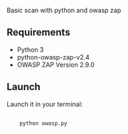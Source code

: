 Basic scan with python and owasp zap

## Requirements

- Python 3
- python-owasp-zap-v2.4
- OWASP ZAP Version 2.9.0

## Launch 

Launch it in your terminal:
```sh

    python owasp.py

```

